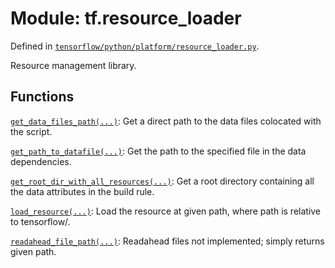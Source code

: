 <div itemscope itemtype="http://developers.google.com/ReferenceObject">
<meta itemprop="name" content="tf.resource_loader" />
</div>

# Module: tf.resource_loader



Defined in [`tensorflow/python/platform/resource_loader.py`](https://www.tensorflow.org/code/tensorflow/python/platform/resource_loader.py).

Resource management library.


## Functions

[`get_data_files_path(...)`](../tf/resource_loader/get_data_files_path.md): Get a direct path to the data files colocated with the script.

[`get_path_to_datafile(...)`](../tf/resource_loader/get_path_to_datafile.md): Get the path to the specified file in the data dependencies.

[`get_root_dir_with_all_resources(...)`](../tf/resource_loader/get_root_dir_with_all_resources.md): Get a root directory containing all the data attributes in the build rule.

[`load_resource(...)`](../tf/resource_loader/load_resource.md): Load the resource at given path, where path is relative to tensorflow/.

[`readahead_file_path(...)`](../tf/resource_loader/readahead_file_path.md): Readahead files not implemented; simply returns given path.

